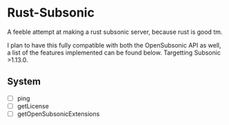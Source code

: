 # Rust-Subsonic
A feeble attempt at making a rust subsonic server, because rust is good tm.

I plan to have this fully compatible with both the OpenSubsonic API as well, a list of the features implemented can be found below. Targetting Subsonic >1.13.0.

## System
- [ ] ping
- [ ] getLicense
- [ ] getOpenSubsonicExtensions
